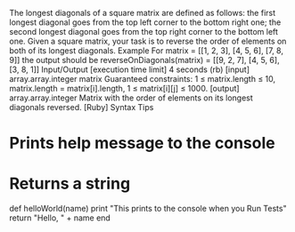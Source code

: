 The longest diagonals of a square matrix are defined as follows:
the first longest diagonal goes from the top left corner to the bottom right one;
the second longest diagonal goes from the top right corner to the bottom left one.
Given a square matrix, your task is to reverse the order of elements on both of its longest diagonals.
Example
For
matrix = [[1, 2, 3],
          [4, 5, 6],
          [7, 8, 9]]
the output should be
reverseOnDiagonals(matrix) = [[9, 2, 7],
                              [4, 5, 6],
                              [3, 8, 1]]
Input/Output
[execution time limit] 4 seconds (rb)
[input] array.array.integer matrix
Guaranteed constraints:
1 ≤ matrix.length ≤ 10,
matrix.length = matrix[i].length,
1 ≤ matrix[i][j] ≤ 1000.
[output] array.array.integer
Matrix with the order of elements on its longest diagonals reversed.
[Ruby] Syntax Tips
# Prints help message to the console
# Returns a string
def helloWorld(name)
    print "This prints to the console when you Run Tests"
    return "Hello, " + name
end
